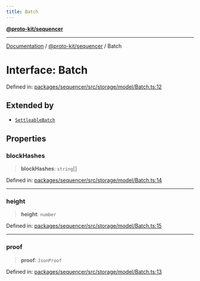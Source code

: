 ```yaml
---
title: Batch
---
```


[**@proto-kit/sequencer**](../README.md)

***

[Documentation](../../../README.md) / [@proto-kit/sequencer](../README.md) / Batch

# Interface: Batch

Defined in: [packages/sequencer/src/storage/model/Batch.ts:12](https://github.com/proto-kit/framework/blob/b953c754e500c62f01fbbd6d09adfb2f5577269d/packages/sequencer/src/storage/model/Batch.ts#L12)

## Extended by

- [`SettleableBatch`](SettleableBatch.md)

## Properties

### blockHashes

> **blockHashes**: `string`[]

Defined in: [packages/sequencer/src/storage/model/Batch.ts:14](https://github.com/proto-kit/framework/blob/b953c754e500c62f01fbbd6d09adfb2f5577269d/packages/sequencer/src/storage/model/Batch.ts#L14)

***

### height

> **height**: `number`

Defined in: [packages/sequencer/src/storage/model/Batch.ts:15](https://github.com/proto-kit/framework/blob/b953c754e500c62f01fbbd6d09adfb2f5577269d/packages/sequencer/src/storage/model/Batch.ts#L15)

***

### proof

> **proof**: `JsonProof`

Defined in: [packages/sequencer/src/storage/model/Batch.ts:13](https://github.com/proto-kit/framework/blob/b953c754e500c62f01fbbd6d09adfb2f5577269d/packages/sequencer/src/storage/model/Batch.ts#L13)
